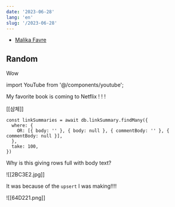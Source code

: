 ```yaml
---
date: '2023-06-28'
lang: 'en'
slug: '/2023-06-28'
---
```


- [Malika Favre](https://www.malikafavre.com/)

## Random

Wow

import YouTube from '@/components/youtube';

<YouTube id="5lj99Uz1d50"/>

My favorite book is coming to Netflix ! ! !

[[삼체]]

```tsx
const linkSummaries = await db.linkSummary.findMany({
  where: {
    OR: [{ body: '' }, { body: null }, { commentBody: '' }, { commentBody: null }],
  },
  take: 100,
})
```

Why is this giving rows full with body text?

![[2BC3E2.jpg]]

It was because of the `upsert` I was making!!!!

![[64D221.png]]
